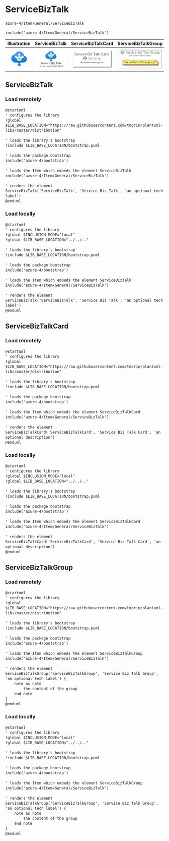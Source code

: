 # ServiceBizTalk


```text
azure-4/Item/General/ServiceBizTalk
```

```text
include('azure-4/Item/General/ServiceBizTalk')
```



| Illustration | ServiceBizTalk | ServiceBizTalkCard | ServiceBizTalkGroup |
| :---: | :---: | :---: | :---: |
| ![illustration for Illustration](../../../azure-4/Item/General/ServiceBizTalk.png) | ![illustration for ServiceBizTalk](../../../azure-4/Item/General/ServiceBizTalk.Local.png) | ![illustration for ServiceBizTalkCard](../../../azure-4/Item/General/ServiceBizTalkCard.Local.png) | ![illustration for ServiceBizTalkGroup](../../../azure-4/Item/General/ServiceBizTalkGroup.Local.png) |




## ServiceBizTalk

### Load remotely
```plantuml
@startuml
' configures the library
!global $LIB_BASE_LOCATION="https://raw.githubusercontent.com/tmorin/plantuml-libs/master/distribution"

' loads the library's bootstrap
!include $LIB_BASE_LOCATION/bootstrap.puml

' loads the package bootstrap
include('azure-4/bootstrap')

' loads the Item which embeds the element ServiceBizTalk
include('azure-4/Item/General/ServiceBizTalk')

' renders the element
ServiceBizTalk('ServiceBizTalk', 'Service Biz Talk', 'an optional tech label')
@enduml
```

### Load locally
```plantuml
@startuml
' configures the library
!global $INCLUSION_MODE="local"
!global $LIB_BASE_LOCATION="../../.."

' loads the library's bootstrap
!include $LIB_BASE_LOCATION/bootstrap.puml

' loads the package bootstrap
include('azure-4/bootstrap')

' loads the Item which embeds the element ServiceBizTalk
include('azure-4/Item/General/ServiceBizTalk')

' renders the element
ServiceBizTalk('ServiceBizTalk', 'Service Biz Talk', 'an optional tech label')
@enduml
```

## ServiceBizTalkCard

### Load remotely
```plantuml
@startuml
' configures the library
!global $LIB_BASE_LOCATION="https://raw.githubusercontent.com/tmorin/plantuml-libs/master/distribution"

' loads the library's bootstrap
!include $LIB_BASE_LOCATION/bootstrap.puml

' loads the package bootstrap
include('azure-4/bootstrap')

' loads the Item which embeds the element ServiceBizTalkCard
include('azure-4/Item/General/ServiceBizTalk')

' renders the element
ServiceBizTalkCard('ServiceBizTalkCard', 'Service Biz Talk Card', 'an optional description')
@enduml
```

### Load locally
```plantuml
@startuml
' configures the library
!global $INCLUSION_MODE="local"
!global $LIB_BASE_LOCATION="../../.."

' loads the library's bootstrap
!include $LIB_BASE_LOCATION/bootstrap.puml

' loads the package bootstrap
include('azure-4/bootstrap')

' loads the Item which embeds the element ServiceBizTalkCard
include('azure-4/Item/General/ServiceBizTalk')

' renders the element
ServiceBizTalkCard('ServiceBizTalkCard', 'Service Biz Talk Card', 'an optional description')
@enduml
```

## ServiceBizTalkGroup

### Load remotely
```plantuml
@startuml
' configures the library
!global $LIB_BASE_LOCATION="https://raw.githubusercontent.com/tmorin/plantuml-libs/master/distribution"

' loads the library's bootstrap
!include $LIB_BASE_LOCATION/bootstrap.puml

' loads the package bootstrap
include('azure-4/bootstrap')

' loads the Item which embeds the element ServiceBizTalkGroup
include('azure-4/Item/General/ServiceBizTalk')

' renders the element
ServiceBizTalkGroup('ServiceBizTalkGroup', 'Service Biz Talk Group', 'an optional tech label') {
    note as note
        the content of the group
    end note
}
@enduml
```

### Load locally
```plantuml
@startuml
' configures the library
!global $INCLUSION_MODE="local"
!global $LIB_BASE_LOCATION="../../.."

' loads the library's bootstrap
!include $LIB_BASE_LOCATION/bootstrap.puml

' loads the package bootstrap
include('azure-4/bootstrap')

' loads the Item which embeds the element ServiceBizTalkGroup
include('azure-4/Item/General/ServiceBizTalk')

' renders the element
ServiceBizTalkGroup('ServiceBizTalkGroup', 'Service Biz Talk Group', 'an optional tech label') {
    note as note
        the content of the group
    end note
}
@enduml
```


